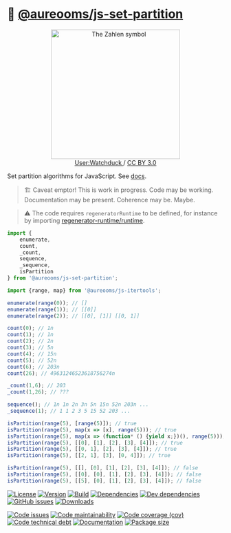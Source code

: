 :bento: [@aureooms/js-set-partition](https://make-github-pseudonymous-again.github.io/js-set-partition)
==

<p align="center">
<a href="https://en.wikipedia.org/wiki/File:Set_partitions_4;_Hasse;_circles.svg">
<img alt="The Zahlen symbol" src="https://upload.wikimedia.org/wikipedia/commons/3/32/Set_partitions_4%3B_Hasse%3B_circles.svg" width="300">
</a><br/>
<a href="https://commons.wikimedia.org/wiki/User:Watchduck">
User:Watchduck
</a>
/
<a href="https://creativecommons.org/licenses/by/3.0/deed.en">CC BY 3.0</a>
</p>

Set partition algorithms for JavaScript.
See [docs](https://make-github-pseudonymous-again.github.io/js-set-partition/index.html).

> :building_construction: Caveat emptor! This is work in progress. Code may be
> working. Documentation may be present. Coherence may be. Maybe.

> :warning: The code requires `regeneratorRuntime` to be defined, for instance by importing
> [regenerator-runtime/runtime](https://www.npmjs.com/package/regenerator-runtime).

```js
import {
	enumerate,
	count,
	_count,
	sequence,
	_sequence,
	isPartition
} from '@aureooms/js-set-partition';

import {range, map} from '@aureooms/js-itertools';

enumerate(range(0)); // []
enumerate(range(1)); // [[0]]
enumerate(range(2)); // [[0], [1]] [[0, 1]]

count(0); // 1n
count(1); // 1n
count(2); // 2n
count(3); // 5n
count(4); // 15n
count(5); // 52n
count(6); // 203n
count(26); // 49631246523618756274n

_count(1,6); // 203
_count(1,26); // ???

sequence(); // 1n 1n 2n 3n 5n 15n 52n 203n ...
_sequence(1); // 1 1 2 3 5 15 52 203 ...

isPartition(range(5), [range(5)]); // true
isPartition(range(5), map(x => [x], range(5))); // true
isPartition(range(5), map(x => (function* () {yield x;})(), range(5))); // true
isPartition(range(5), [[0], [1], [2], [3], [4]]); // true
isPartition(range(5), [[0, 1], [2], [3], [4]]); // true
isPartition(range(5), [[2, 1], [3], [0, 4]]); // true

isPartition(range(5), [[], [0], [1], [2], [3], [4]]); // false
isPartition(range(5), [[0], [0], [1], [2], [3], [4]]); // false
isPartition(range(5), [[5], [0], [1], [2], [3], [4]]); // false
```

[![License](https://img.shields.io/github/license/make-github-pseudonymous-again/js-set-partition.svg)](https://raw.githubusercontent.com/make-github-pseudonymous-again/js-set-partition/main/LICENSE)
[![Version](https://img.shields.io/npm/v/@aureooms/js-set-partition.svg)](https://www.npmjs.org/package/@aureooms/js-set-partition)
[![Build](https://img.shields.io/travis/make-github-pseudonymous-again/js-set-partition/main.svg)](https://travis-ci.org/make-github-pseudonymous-again/js-set-partition/branches)
[![Dependencies](https://img.shields.io/david/make-github-pseudonymous-again/js-set-partition.svg)](https://david-dm.org/make-github-pseudonymous-again/js-set-partition)
[![Dev dependencies](https://img.shields.io/david/dev/make-github-pseudonymous-again/js-set-partition.svg)](https://david-dm.org/make-github-pseudonymous-again/js-set-partition?type=dev)
[![GitHub issues](https://img.shields.io/github/issues/make-github-pseudonymous-again/js-set-partition.svg)](https://github.com/make-github-pseudonymous-again/js-set-partition/issues)
[![Downloads](https://img.shields.io/npm/dm/@aureooms/js-set-partition.svg)](https://www.npmjs.org/package/@aureooms/js-set-partition)

[![Code issues](https://img.shields.io/codeclimate/issues/make-github-pseudonymous-again/js-set-partition.svg)](https://codeclimate.com/github/make-github-pseudonymous-again/js-set-partition/issues)
[![Code maintainability](https://img.shields.io/codeclimate/maintainability/make-github-pseudonymous-again/js-set-partition.svg)](https://codeclimate.com/github/make-github-pseudonymous-again/js-set-partition/trends/churn)
[![Code coverage (cov)](https://img.shields.io/codecov/c/gh/make-github-pseudonymous-again/js-set-partition/main.svg)](https://codecov.io/gh/make-github-pseudonymous-again/js-set-partition)
[![Code technical debt](https://img.shields.io/codeclimate/tech-debt/make-github-pseudonymous-again/js-set-partition.svg)](https://codeclimate.com/github/make-github-pseudonymous-again/js-set-partition/trends/technical_debt)
[![Documentation](https://make-github-pseudonymous-again.github.io/js-set-partition/badge.svg)](https://make-github-pseudonymous-again.github.io/js-set-partition/source.html)
[![Package size](https://img.shields.io/bundlephobia/minzip/@aureooms/js-set-partition)](https://bundlephobia.com/result?p=@aureooms/js-set-partition)

